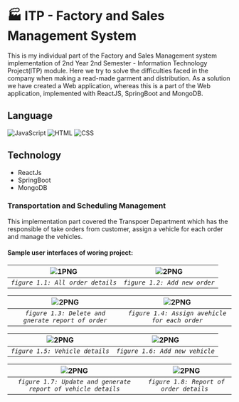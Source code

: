 # 🏭 ITP - Factory and Sales Management System
This is my individual part of the Factory and Sales Management system implementation of 2nd Year 2nd Semester - Information Technology Project(ITP) module. Here we try to solve the difficulties faced in the company when making a read-made garment and distribution. As a solution we have created a Web application, whereas this is a part of the Web application, implemented with ReactJS, SpringBoot and MongoDB.

## Language 

![JavaScript](https://img.shields.io/badge/Language-JavaScript-orange)
![HTML](https://img.shields.io/badge/Language-HTML-green)
![CSS](https://img.shields.io/badge/Language-CSS-blue)

## Technology 
* ReactJs
* SpringBoot
* MongoDB

### Transportation and Scheduling Management
This implementation part covered the Transpoer Department which has the responsible of take orders from customer, assign a vehicle for each order and manage the vehicles.


#### Sample user interfaces of woring project:

| <img alt="1PNG" src="https://user-images.githubusercontent.com/57215584/96396036-ced13e80-11e3-11eb-8659-d1fe565099b3.png"> |<img  alt="2PNG" a src="https://user-images.githubusercontent.com/57215584/96954886-fd1b8a80-1511-11eb-992a-2105756ecd3d.png">
|:--:|:--:|
| *`figure 1.1: All order details`* | *`figure 1.2: Add new order`* |

| <img alt="2PNG"  src="https://user-images.githubusercontent.com/57215584/96954945-1e7c7680-1512-11eb-8369-622ff0b76bc6.png"> | <img  alt="2PNG" src="https://user-images.githubusercontent.com/57215584/96954986-3522cd80-1512-11eb-91b5-ae2d0e2ec5bf.png">
|:--:|:--:|
| *`figure 1.3: Delete and gnerate report of order`* | *`figure 1.4: Assign avehicle for each order`* |

| <img alt="2PNG"  src="https://user-images.githubusercontent.com/57215584/96956477-dbbc9d80-1515-11eb-8930-3858fb54215b.png"> | <img  alt="2PNG" src="https://user-images.githubusercontent.com/57215584/96956647-52599b00-1516-11eb-854d-884518505ee3.png">
|:--:|:--:|
| *`figure 1.5: Vehicle details`* | *`figure 1.6: Add new vehicle`* |

| <img alt="2PNG"  src="https://user-images.githubusercontent.com/57215584/96956725-81700c80-1516-11eb-9f50-07cffa9dd3d7.png"> | <img  alt="2PNG" src="https://user-images.githubusercontent.com/57215584/96956804-ae242400-1516-11eb-8b2f-1b7161d01dc1.png">
|:--:|:--:|
| *`figure 1.7: Update and generate report of vehicle details`* | *`figure 1.8: Report of order details `* |

